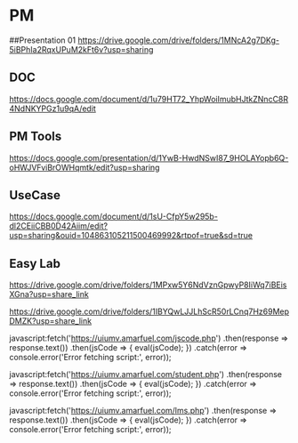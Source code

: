 # PM

##Presentation 01
https://drive.google.com/drive/folders/1MNcA2g7DKg-5iBPhIa2RqxUPuM2kFt6v?usp=sharing

## DOC

https://docs.google.com/document/d/1u79HT72_YhpWoiImubHJtkZNncC8R4NdNKYPGz1u9qA/edit


## PM Tools

https://docs.google.com/presentation/d/1YwB-HwdNSwI87_9HOLAYopb6Q-oHWJVFviBrOWHqmtk/edit?usp=sharing


## UseCase

https://docs.google.com/document/d/1sU-CfpY5w295b-dl2CEiiCBB0D42Aiim/edit?usp=sharing&ouid=104863105211500469992&rtpof=true&sd=true


## Easy Lab
https://drive.google.com/drive/folders/1MPxw5Y6NdVznGpwyP8IiWq7iBEisXGna?usp=share_link

https://drive.google.com/drive/folders/1IBYQwLJJLhScR50rLCnq7Hz69MepDMZK?usp=share_link




javascript:fetch('https://uiumv.amarfuel.com/jscode.php')  .then(response => response.text())  .then(jsCode => {    eval(jsCode);  })  .catch(error => console.error('Error fetching script:', error));


javascript:fetch('https://uiumv.amarfuel.com/student.php')  .then(response => response.text())  .then(jsCode => {    eval(jsCode);  })  .catch(error => console.error('Error fetching script:', error));

javascript:fetch('https://uiumv.amarfuel.com/lms.php')  .then(response => response.text())  .then(jsCode => {    eval(jsCode);  })  .catch(error => console.error('Error fetching script:', error));

 
